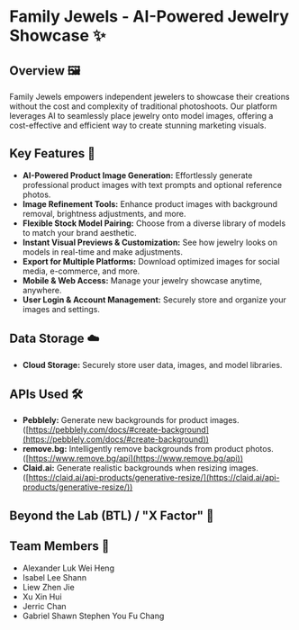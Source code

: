 # Family Jewels - AI-Powered Jewelry Showcase ✨

## Overview 🖼️

Family Jewels empowers independent jewelers to showcase their creations without the cost and complexity of traditional photoshoots. Our platform leverages AI to seamlessly place jewelry onto model images, offering a cost-effective and efficient way to create stunning marketing visuals.

## Key Features 🌟

* **AI-Powered Product Image Generation:** Effortlessly generate professional product images with text prompts and optional reference photos.
* **Image Refinement Tools:** Enhance product images with background removal, brightness adjustments, and more.
* **Flexible Stock Model Pairing:** Choose from a diverse library of models to match your brand aesthetic.
* **Instant Visual Previews & Customization:** See how jewelry looks on models in real-time and make adjustments.
* **Export for Multiple Platforms:** Download optimized images for social media, e-commerce, and more.
* **Mobile & Web Access:** Manage your jewelry showcase anytime, anywhere.
* **User Login & Account Management:** Securely store and organize your images and settings.

## Data Storage ☁️

* **Cloud Storage:** Securely store user data, images, and model libraries.

## APIs Used 🛠️

* **Pebblely:** Generate new backgrounds for product images. ([https://pebblely.com/docs/#create-background](https://pebblely.com/docs/#create-background))
* **remove.bg:** Intelligently remove backgrounds from product photos. ([https://www.remove.bg/api](https://www.remove.bg/api))
* **Claid.ai:** Generate realistic backgrounds when resizing images. ([https://claid.ai/api-products/generative-resize/](https://claid.ai/api-products/generative-resize/))

## Beyond the Lab (BTL) / "X Factor" 🚀

## Team Members 🤝
* Alexander Luk Wei Heng 
* Isabel Lee Shann 
* Liew Zhen Jie 
* Xu Xin Hui 
* Jerric Chan 
* Gabriel Shawn Stephen You Fu Chang 